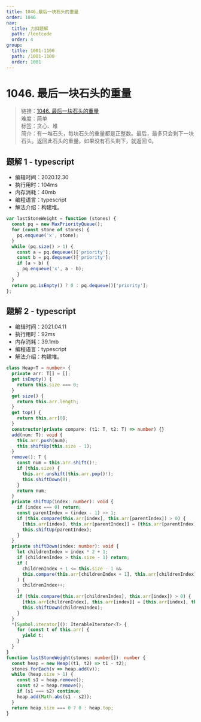 ```yaml
---
title: 1046.最后一块石头的重量
order: 1046
nav:
  title: 力扣题解
  path: /leetcode
  order: 4
group:
  title: 1001-1100
  path: /1001-1100
  order: 1001
---
```


# 1046. 最后一块石头的重量

> 链接：[1046. 最后一块石头的重量](https://leetcode-cn.com/problems/last-stone-weight/)  
> 难度：简单  
> 标签：贪心、堆  
> 简介：有一堆石头，每块石头的重量都是正整数。最后，最多只会剩下一块石头。返回此石头的重量。如果没有石头剩下，就返回 0。

## 题解 1 - typescript

- 编辑时间：2020.12.30
- 执行用时：104ms
- 内存消耗：40mb
- 编程语言：typescript
- 解法介绍：构建堆。

```typescript
var lastStoneWeight = function (stones) {
  const pq = new MaxPriorityQueue();
  for (const stone of stones) {
    pq.enqueue('x', stone);
  }
  while (pq.size() > 1) {
    const a = pq.dequeue()['priority'];
    const b = pq.dequeue()['priority'];
    if (a > b) {
      pq.enqueue('x', a - b);
    }
  }
  return pq.isEmpty() ? 0 : pq.dequeue()['priority'];
};
```

## 题解 2 - typescript

- 编辑时间：2021.04.11
- 执行用时：92ms
- 内存消耗：39.1mb
- 编程语言：typescript
- 解法介绍：构建堆。

```typescript
class Heap<T = number> {
  private arr: T[] = [];
  get isEmpty() {
    return this.size === 0;
  }
  get size() {
    return this.arr.length;
  }
  get top() {
    return this.arr[0];
  }
  constructor(private compare: (t1: T, t2: T) => number) {}
  add(num: T): void {
    this.arr.push(num);
    this.shiftUp(this.size - 1);
  }
  remove(): T {
    const num = this.arr.shift()!;
    if (this.size) {
      this.arr.unshift(this.arr.pop()!);
      this.shiftDown(0);
    }
    return num;
  }
  private shiftUp(index: number): void {
    if (index === 0) return;
    const parentIndex = (index - 1) >> 1;
    if (this.compare(this.arr[index], this.arr[parentIndex]) > 0) {
      [this.arr[index], this.arr[parentIndex]] = [this.arr[parentIndex], this.arr[index]];
      this.shiftUp(parentIndex);
    }
  }
  private shiftDown(index: number): void {
    let childrenIndex = index * 2 + 1;
    if (childrenIndex > this.size - 1) return;
    if (
      childrenIndex + 1 <= this.size - 1 &&
      this.compare(this.arr[childrenIndex + 1], this.arr[childrenIndex]) > 0
    ) {
      childrenIndex++;
    }
    if (this.compare(this.arr[childrenIndex], this.arr[index]) > 0) {
      [this.arr[childrenIndex], this.arr[index]] = [this.arr[index], this.arr[childrenIndex]];
      this.shiftDown(childrenIndex);
    }
  }
  *[Symbol.iterator](): IterableIterator<T> {
    for (const t of this.arr) {
      yield t;
    }
  }
}
function lastStoneWeight(stones: number[]): number {
  const heap = new Heap((t1, t2) => t1 - t2);
  stones.forEach(v => heap.add(v));
  while (heap.size > 1) {
    const s1 = heap.remove();
    const s2 = heap.remove();
    if (s1 === s2) continue;
    heap.add(Math.abs(s1 - s2));
  }
  return heap.size === 0 ? 0 : heap.top;
}
```
